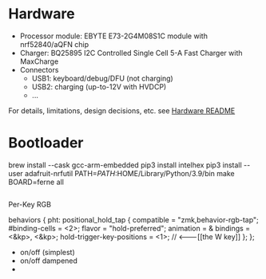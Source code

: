 # Hardware

- Processor module: EBYTE E73-2G4M08S1C module with nrf52840/aQFN chip
- Charger: BQ25895 I2C Controlled Single Cell 5-A Fast Charger with MaxCharge
- Connectors
   - USB1: keyboard/debug/DFU (not charging)
   - USB2: charging (up-to-12V with HVDCP)
   - ...

For details, limitations, design decisions, etc. see [Hardware README](easyeda/README.md)

# Bootloader 
brew install --cask gcc-arm-embedded
pip3 install intelhex
pip3 install --user adafruit-nrfutil
PATH=$PATH:$HOME/Library/Python/3.9/bin make BOARD=ferne all
```

```

Per-Key RGB

behaviors {
   pht: positional_hold_tap {
      compatible = "zmk,behavior-rgb-tap";
      #binding-cells = <2>;
      flavor = "hold-preferred";
      animation = &
      bindings = <&kp>, <&kp>;
      hold-trigger-key-positions = <1>;    // <---[[the W key]]
   };
};

- on/off (simplest)
- on/off dampened
- 